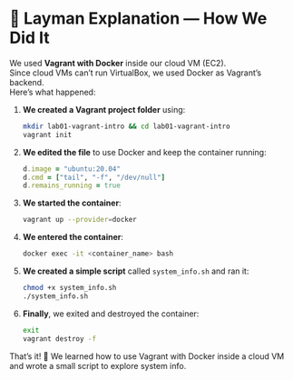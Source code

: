 # 🧠 Layman Explanation — How We Did It

We used **Vagrant with Docker** inside our cloud VM (EC2).  
Since cloud VMs can’t run VirtualBox, we used Docker as Vagrant’s backend.  
Here’s what happened:

1. **We created a Vagrant project folder** using:
   ```bash
   mkdir lab01-vagrant-intro && cd lab01-vagrant-intro
   vagrant init
   ```

2. **We edited the file** to use Docker and keep the container running:
   ```ruby
   d.image = "ubuntu:20.04"
   d.cmd = ["tail", "-f", "/dev/null"]
   d.remains_running = true
   ```

3. **We started the container**:
   ```bash
   vagrant up --provider=docker
   ```

4. **We entered the container**:
   ```bash
   docker exec -it <container_name> bash
   ```

5. **We created a simple script** called `system_info.sh` and ran it:
   ```bash
   chmod +x system_info.sh
   ./system_info.sh
   ```

6. **Finally**, we exited and destroyed the container:
   ```bash
   exit
   vagrant destroy -f
   ```

That’s it! 🎉 We learned how to use Vagrant with Docker inside a cloud VM and wrote a small script to explore system info.
